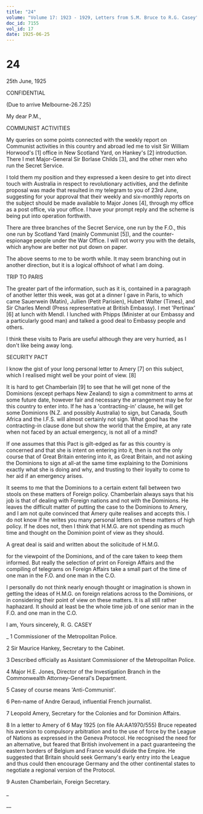 ```yaml
---
title: "24"
volume: "Volume 17: 1923 - 1929, Letters from S.M. Bruce to R.G. Casey"
doc_id: 7155
vol_id: 17
date: 1925-06-25
---
```


# 24

25th June, 1925

CONFIDENTIAL

(Due to arrive Melbourne-26.7.25)

My dear P.M.,

COMMUNIST ACTIVITIES

My queries on some points connected with the weekly report on Communist activities in this country and abroad led me to visit Sir William Horwood's [1] office in New Scotland Yard, on Hankey's [2] introduction. There I met Major-General Sir Borlase Childs [3], and the other men who run the Secret Service.

I told them my position and they expressed a keen desire to get into direct touch with Australia in respect to revolutionary activities, and the definite proposal was made that resulted in my telegram to you of 23rd June, suggesting for your approval that their weekly and six-monthly reports on the subject should be made available to Major Jones [4], through my office as a post office, via your office. I have your prompt reply and the scheme is being put into operation forthwith.

There are three branches of the Secret Service, one run by the F.O., this one run by Scotland Yard (mainly Communist [5]), and the counter-espionage people under the War Office. I will not worry you with the details, which anyhow are better not put down on paper.

The above seems to me to be worth while. It may seem branching out in another direction, but it is a logical offshoot of what I am doing.

TRIP TO PARIS

The greater part of the information, such as it is, contained in a paragraph of another letter this week, was got at a dinner I gave in Paris, to which came Sauerwein (Matin), Jullien (Petit Parisien), Hubert Walter (Times), and Sir Charles Mendl (Press representative at British Embassy). I met 'Pertinax' [6] at lunch with Mendl. I lunched with Phipps (Minister at our Embassy and a particularly good man) and talked a good deal to Embassy people and others.

I think these visits to Paris are useful although they are very hurried, as I don't like being away long.

SECURITY PACT

I know the gist of your long personal letter to Amery [7] on this subject, which I realised might well be your point of view. [8]

It is hard to get Chamberlain [9] to see that he will get none of the Dominions (except perhaps New Zealand) to sign a commitment to arms at some future date, however fair and necessary the arrangement may be for this country to enter into. If he has a 'contracting-in' clause, he will get some Dominions (N.Z. and possibly Australia) to sign, but Canada, South Africa and the I.F.S. will almost certainly not sign. What good has the contracting-in clause done but show the world that the Empire, at any rate when not faced by an actual emergency, is not all of a mind?

If one assumes that this Pact is gilt-edged as far as this country is concerned and that she is intent on entering into it, then is not the only course that of Great Britain entering into it, as Great Britain, and not asking the Dominions to sign at all-at the same time explaining to the Dominions exactly what she is doing and why, and trusting to their loyalty to come to her aid if an emergency arises.

It seems to me that the Dominions to a certain extent fall between two stools on these matters of Foreign policy. Chamberlain always says that his job is that of dealing with Foreign nations and not with the Dominions. He leaves the difficult matter of putting the case to the Dominions to Amery, and I am not quite convinced that Amery quite realises and accepts this. I do not know if he writes you many personal letters on these matters of high policy. If he does not, then I think that H.M.G. are not spending as much time and thought on the Dominion point of view as they should.

A great deal is said and written about the solicitude of H.M.G.

for the viewpoint of the Dominions, and of the care taken to keep them informed. But really the selection of print on Foreign Affairs and the compiling of telegrams on Foreign Affairs take a small part of the time of one man in the F.O. and one man in the C.O.

I personally do not think nearly enough thought or imagination is shown in getting the ideas of H.M.G. on foreign relations across to the Dominions, or in considering their point of view on these matters. It is all still rather haphazard. It should at least be the whole time job of one senior man in the F.O. and one man in the C.O.

I am, Yours sincerely, R. G. CASEY 

_ 1 Commissioner of the Metropolitan Police.

2 Sir Maurice Hankey, Secretary to the Cabinet.

3 Described officially as Assistant Commissioner of the Metropolitan Police.

4 Major H.E. Jones, Director of the Investigation Branch in the Commonwealth Attorney-General's Department.

5 Casey of course means 'Anti-Communist'.

6 Pen-name of Andre Geraud, influential French journalist.

7 Leopold Amery, Secretary for the Colonies and for Dominion Affairs.

8 In a letter to Amery of 6 May 1925 (on file AA:AA1970/555) Bruce repeated his aversion to compulsory arbitration and to the use of force by the League of Nations as expressed in the Geneva Protocol. He recognised the need for an alternative, but feared that British involvement in a pact guaranteeing the eastern borders of Belgium and France would divide the Empire. He suggested that Britain should seek Germany's early entry into the League and thus could then encourage Germany and the other continental states to negotiate a regional version of the Protocol.

9 Austen Chamberlain, Foreign Secretary.

_

__
